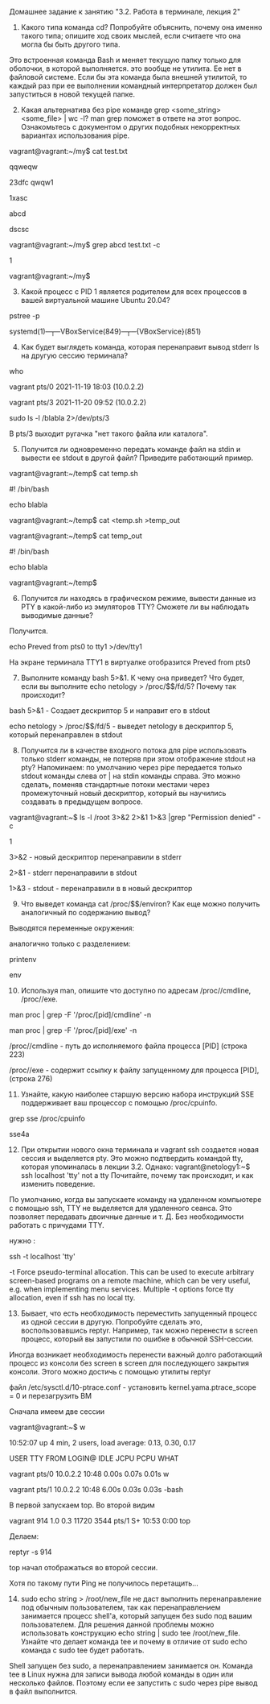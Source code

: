 Домашнее задание к занятию "3.2. Работа в терминале, лекция 2"

1.	Какого типа команда cd? Попробуйте объяснить, почему она именно такого типа; опишите ход своих мыслей, если считаете что она могла бы быть другого типа.

Это встроенная команда Bash и меняет текущую папку только для оболочки, в которой выполняется. это вообще не утилита. Ее нет в файловой системе. Если бы эта команда была внешней утилитой, то каждый раз при ее выполнении командный интерпретатор должен был запуститься в новой текущей папке.



2.	Какая альтернатива без pipe команде grep <some_string> <some_file> | wc -l? man grep поможет в ответе на этот вопрос. Ознакомьтесь с документом о других подобных некорректных вариантах использования pipe.

vagrant@vagrant:~/my$ cat test.txt

qqweqw

23dfc qwqw1

1xasc

abcd

dscsc

vagrant@vagrant:~/my$ grep abcd test.txt -c

1

vagrant@vagrant:~/my$


3.	Какой процесс с PID 1 является родителем для всех процессов в вашей виртуальной машине Ubuntu 20.04?

pstree -p

systemd(1)─┬─VBoxService(849)─┬─{VBoxService}(851)

4.	Как будет выглядеть команда, которая перенаправит вывод stderr ls на другую сессию терминала?

who

vagrant  pts/0        2021-11-19 18:03 (10.0.2.2)

vagrant  pts/3        2021-11-20 09:52 (10.0.2.2)

sudo ls -l /blabla 2>/dev/pts/3

В pts/3 выходит ругачка "нет такого файла или каталога".

5.	Получится ли одновременно передать команде файл на stdin и вывести ее stdout в другой файл? Приведите работающий пример.

vagrant@vagrant:~/temp$ cat temp.sh

#! /bin/bash

echo blabla

vagrant@vagrant:~/temp$ cat <temp.sh >temp_out

vagrant@vagrant:~/temp$ cat temp_out

#! /bin/bash

echo blabla

vagrant@vagrant:~/temp$


6.	Получится ли находясь в графическом режиме, вывести данные из PTY в какой-либо из эмуляторов TTY? Сможете ли вы наблюдать выводимые данные?

Получится.

echo Preved from pts0 to tty1 >/dev/tty1

На экране терминала TTY1 в виртуалке отобразится Preved from pts0


7.	Выполните команду bash 5>&1. К чему она приведет? Что будет, если вы выполните echo netology > /proc/$$/fd/5? Почему так происходит?
	
bash 5>&1 - Создает дескриптор 5 и направит его в stdout

echo netology > /proc/$$/fd/5 - выведет netology в дескриптор 5, который перенаправлен в stdout



8.	Получится ли в качестве входного потока для pipe использовать только stderr команды, не потеряв при этом отображение stdout на pty? Напоминаем: по умолчанию через pipe передается только stdout команды слева от | на stdin команды справа. Это можно сделать, поменяв стандартные потоки местами через промежуточный новый дескриптор, который вы научились создавать в предыдущем вопросе.

vagrant@vagrant:~$ ls -l /root 3>&2 2>&1 1>&3 |grep "Permission denied" -c 

1

3>&2 - новый дескриптор перенаправили в stderr

2>&1 - stderr перенаправили в stdout 

1>&3 - stdout - перенаправили в в новый дескриптор


9.	Что выведет команда cat /proc/$$/environ? Как еще можно получить аналогичный по содержанию вывод?

Выводятся переменные окружения:

аналогично только с разделением:

printenv

env

10.	Используя man, опишите что доступно по адресам /proc/<PID>/cmdline, /proc/<PID>/exe.

man proc | grep -F '/proc/[pid]/cmdline' -n 

 man proc | grep -F '/proc/[pid]/exe' -n

/proc/<PID>/cmdline - путь до исполняемого файла процесса [PID] (строка 223)

 /proc/<PID>/exe - содержит ссылку к файлу запущенному для процесса [PID],(строка 276)

11.	Узнайте, какую наиболее старшую версию набора инструкций SSE поддерживает ваш процессор с помощью /proc/cpuinfo.

grep sse /proc/cpuinfo

sse4a

12.	При открытии нового окна терминала и vagrant ssh создается новая сессия и выделяется pty. Это можно подтвердить командой tty, которая упоминалась в лекции 3.2. Однако:
vagrant@netology1:~$ ssh localhost 'tty'
not a tty
Почитайте, почему так происходит, и как изменить поведение.

По умолчанию, когда вы запускаете команду на удаленном компьютере с помощью ssh, TTY не выделяется для удаленного сеанса. Это позволяет передавать двоичные данные и т. Д. Без необходимости работать с причудами TTY.

нужно :

 ssh -t localhost 'tty'

-t      Force pseudo-terminal allocation.  This can be used to execute
             arbitrary screen-based programs on a remote machine, which can be
             very useful, e.g. when implementing menu services.  Multiple -t
             options force tty allocation, even if ssh has no local tty.



13.	Бывает, что есть необходимость переместить запущенный процесс из одной сессии в другую. Попробуйте сделать это, воспользовавшись reptyr. Например, так можно перенести в screen процесс, который вы запустили по ошибке в обычной SSH-сессии.

Иногда возникает необходимость перенести важный долго работающий процесс из консоли без screen в screen для последующего закрытия консоли. Этого можно достичь с помощью утилиты reptyr

файл /etc/sysctl.d/10-ptrace.conf - установить kernel.yama.ptrace_scope = 0 и перезагрузить ВМ

Сначала имеем две сессии

 vagrant@vagrant:~$ w
 
 10:52:07 up 4 min,  2 users,  load average: 0.13, 0.30, 0.17

 USER     TTY      FROM             LOGIN@   IDLE   JCPU   PCPU WHAT

 vagrant  pts/0    10.0.2.2         10:48    0.00s  0.07s  0.01s w

 vagrant  pts/1    10.0.2.2         10:48    6.00s  0.03s  0.03s -bash

В первой запускаем top. Во второй видим 

 vagrant      914  1.0  0.3  11720  3544 pts/1    S+   10:53   0:00 top

 Делаем:

 reptyr -s 914

 top начал отображаться во второй сессии.

Хотя по такому пути Ping не получилось перетащить...

14.	sudo echo string > /root/new_file не даст выполнить перенаправление под обычным пользователем, так как перенаправлением занимается процесс shell'а, который запущен без sudo под вашим пользователем. Для решения данной проблемы можно использовать конструкцию echo string | sudo tee /root/new_file. Узнайте что делает команда tee и почему в отличие от sudo echo команда с sudo tee будет работать.

Shell запущен без sudo, а перенаправлением занимается он. 
Команда tee в Linux нужна для записи вывода любой команды в один или несколько файлов.
Поэтому если ее запустить с sudo через pipe вывод в файл выполнится.

